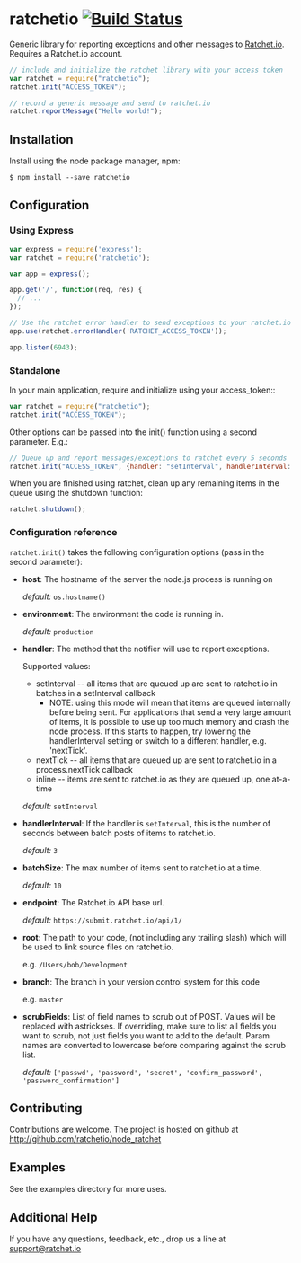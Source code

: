 # ratchetio [![Build Status](https://secure.travis-ci.org/ratchetio/node_ratchet.png?branch=master)](https://travis-ci.org/ratchetio/node_ratchet)

Generic library for reporting exceptions and other messages to [Ratchet.io](https://ratchet.io). Requires a Ratchet.io account.

```js
// include and initialize the ratchet library with your access token
var ratchet = require("ratchetio");
ratchet.init("ACCESS_TOKEN");

// record a generic message and send to ratchet.io
ratchet.reportMessage("Hello world!");
```


## Installation

Install using the node package manager, npm:

    $ npm install --save ratchetio


## Configuration

### Using Express

```js
var express = require('express');
var ratchet = require('ratchetio');

var app = express();

app.get('/', function(req, res) {
  // ...
});

// Use the ratchet error handler to send exceptions to your ratchet.io account
app.use(ratchet.errorHandler('RATCHET_ACCESS_TOKEN'));

app.listen(6943);
```


### Standalone

In your main application, require and initialize using your access_token::

```js
var ratchet = require("ratchetio");
ratchet.init("ACCESS_TOKEN");
```
    
Other options can be passed into the init() function using a second parameter. E.g.:

```js
// Queue up and report messages/exceptions to ratchet every 5 seconds
ratchet.init("ACCESS_TOKEN", {handler: "setInterval", handlerInterval: 5});
```

When you are finished using ratchet, clean up any remaining items in the queue using the shutdown function:

```js
ratchet.shutdown();
```


### Configuration reference

`ratchet.init()` takes the following configuration options (pass in the second parameter):

- **host**: The hostname of the server the node.js process is running on
    
    _default:_ `os.hostname()`

- **environment**: The environment the code is running in.

    _default:_ `production`

- **handler**: The method that the notifier will use to report exceptions.

    Supported values:

    - setInterval -- all items that are queued up are sent to ratchet.io in batches in a setInterval callback
      - NOTE: using this mode will mean that items are queued internally before being sent. For applications that send a very large amount of items, it is possible to use up too much memory and crash the node process. If this starts to happen, try lowering the handlerInterval setting or switch to a different handler, e.g. 'nextTick'.
    - nextTick -- all items that are queued up are sent to ratchet.io in a process.nextTick callback
    - inline -- items are sent to ratchet.io as they are queued up, one at-a-time

    _default:_ `setInterval`

- **handlerInterval**: If the handler is `setInterval`, this is the number of seconds between batch posts of items to ratchet.io.

    _default:_ `3`

- **batchSize**: The max number of items sent to ratchet.io at a time.

    _default:_ `10`

- **endpoint**: The Ratchet.io API base url.

    _default:_ `https://submit.ratchet.io/api/1/`

- **root**: The path to your code, (not including any trailing slash) which will be used to link source files on ratchet.io.

    e.g. `/Users/bob/Development`

- **branch**: The branch in your version control system for this code

    e.g. `master`

- **scrubFields**: List of field names to scrub out of POST. Values will be replaced with astrickses. If overriding, make sure to list all fields you want to scrub, not just fields you want to add to the default. Param names are converted to lowercase before comparing against the scrub list.

    _default:_ `['passwd', 'password', 'secret', 'confirm_password', 'password_confirmation']`


## Contributing

Contributions are welcome. The project is hosted on github at http://github.com/ratchetio/node_ratchet


## Examples

See the examples directory for more uses.


## Additional Help
If you have any questions, feedback, etc., drop us a line at support@ratchet.io

